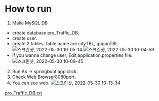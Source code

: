 # How to run

1. Make MySQL DB
  - create database pro_Traffic_DB. 
  - create user.
  - create 2 tables. table name are cityTBL, gugunTBL.
![스크린샷, 2022-05-30 10-05-14](https://user-images.githubusercontent.com/69185387/170899928-c12da0e0-0917-4776-9438-8a1126e47730.png)
![스크린샷, 2022-05-30 10-04-59](https://user-images.githubusercontent.com/69185387/170899930-fba262ef-083c-4c58-b3b1-3d14c234f13b.png)
  - if you wanna change user, Edit application.properties file.
![스크린샷, 2022-05-30 10-09-45](https://user-images.githubusercontent.com/69185387/170900223-98e7879b-e2b3-4776-98eb-5c558e8b3be3.png)

2. Run As -> springboot app click.
3. Check Web Browser8080port.
4. You can see web.
![스크린샷, 2022-05-30 10-13-34](https://user-images.githubusercontent.com/69185387/170900426-23dad554-eff7-4bf9-953e-4f9aa3ec083d.png)

[pro_Traffic_DB.txt](https://github.com/nannaya2121/pro_Traffic/files/8794743/pro_Traffic_DB.txt)
